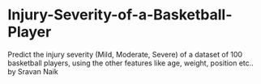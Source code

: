 # Injury-Severity-of-a-Basketball-Player
Predict the injury severity (Mild, Moderate, Severe) of a dataset of 100 basketball players, using the other features like age, weight, position etc..
by Sravan Naik
